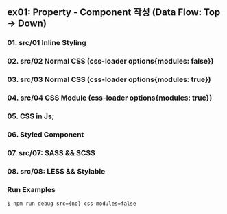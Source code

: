 ## ex01: Property - Component 작성 (Data Flow: Top -> Down)

### 01. src/01 Inline Styling
### 02. src/02 Normal CSS (css-loader options{modules: false})
### 03. src/03 Normal CSS (css-loader options{modules: true})
### 04. src/04 CSS Module (css-loader options{modules: true})
### 05. CSS in Js;
### 06. Styled Component
### 07. src/07: SASS && SCSS
### 08. src/08: LESS && Stylable

### Run Examples
```bash
$ npm run debug src={no} css-modules=false
```